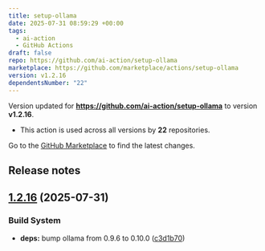```yaml
---
title: setup-ollama
date: 2025-07-31 08:59:29 +00:00
tags:
  - ai-action
  - GitHub Actions
draft: false
repo: https://github.com/ai-action/setup-ollama
marketplace: https://github.com/marketplace/actions/setup-ollama
version: v1.2.16
dependentsNumber: "22"
---
```



Version updated for **https://github.com/ai-action/setup-ollama** to version **v1.2.16**.
- This action is used across all versions by **22** repositories.

Go to the [GitHub Marketplace](https://github.com/marketplace/actions/setup-ollama) to find the latest changes.

## Release notes

## [1.2.16](https://github.com/ai-action/setup-ollama/compare/v1.2.15...v1.2.16) (2025-07-31)

### Build System

* **deps:** bump ollama from 0.9.6 to 0.10.0 ([c3d1b70](https://github.com/ai-action/setup-ollama/commit/c3d1b706249b9a1dc68aad5e37e112f4ccf16652))
